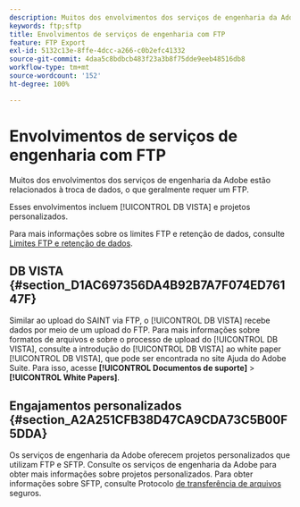 ```yaml
---
description: Muitos dos envolvimentos dos serviços de engenharia da Adobe estão relacionados à troca de dados, o que geralmente requer um FTP.
keywords: ftp;sftp
title: Envolvimentos de serviços de engenharia com FTP
feature: FTP Export
exl-id: 5132c13e-8ffe-4dcc-a266-c0b2efc41332
source-git-commit: 4daa5c8bdbcb483f23a3b8f75dde9eeb48516db8
workflow-type: tm+mt
source-wordcount: '152'
ht-degree: 100%

---
```


# Envolvimentos de serviços de engenharia com FTP

Muitos dos envolvimentos dos serviços de engenharia da Adobe estão relacionados à troca de dados, o que geralmente requer um FTP.

Esses envolvimentos incluem [!UICONTROL DB VISTA] e projetos personalizados.

Para mais informações sobre os limites FTP e retenção de dados, consulte [Limites FTP e retenção de dados](/help/export/ftp-and-sftp/ftp-limits.md).

## DB VISTA {#section_D1AC697356DA4B92B7A7F074ED76147F}

Similar ao upload do SAINT via FTP, o [!UICONTROL DB VISTA] recebe dados por meio de um upload do FTP. Para mais informações sobre formatos de arquivos e sobre o processo de upload do [!UICONTROL DB VISTA], consulte a introdução do [!UICONTROL DB VISTA] ao white paper [!UICONTROL DB VISTA], que pode ser encontrada no site Ajuda do Adobe Suite. Para isso, acesse **[!UICONTROL Documentos de suporte]** > **[!UICONTROL White Papers]**.

## Engajamentos personalizados {#section_A2A251CFB38D47CA9CDA73C5B00F5DDA}

Os serviços de engenharia da Adobe oferecem projetos personalizados que utilizam FTP e SFTP. Consulte os serviços de engenharia da Adobe para obter mais informações sobre projetos personalizados. Para obter informações sobre SFTP, consulte Protocolo [de transferência de arquivos](/help/export/ftp-and-sftp/c-sftp/ftp-sftp.md) seguros.
